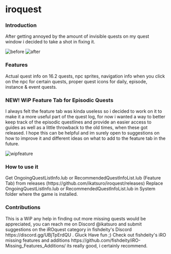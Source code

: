 # iroquest
<h3>Introduction</h3>
After getting annoyed by the amount of invisible quests on my quest window i decided to take a shot in fixing it.

![before](https://github.com/ikatsuro/iroquest/assets/130806188/69e233ac-a95d-4213-b0d4-461750fca890)
![after](https://github.com/ikatsuro/iroquest/assets/130806188/0c235057-123d-43e7-bbec-7c259e7de891)


<h3>Features</h3>
Actual quest info on 16.2 quests, npc sprites, navigation info when you click on the npc for certain quests, proper quest icons for daily, episode, instance & event quests.

<h3>NEW! WiP Feature Tab for Episodic Quests</h3>
I always felt the feature tab was kinda useless so i decided to work on it to make it a more useful part of the quest log, for now i wanted a way to better keep track of the episodic questlines and provide an easier access to guides as well as a little throwback to the old times, when these got released. I hope this can be helpful and im surely open to suggestions on how to improve it and different ideas on what to add to the feature tab in the future.

![wipfeature](https://github.com/ikatsuro/iroquest/assets/130806188/b140902e-6d98-4a96-af41-1f09e54bc0a3)

<h3>How to use it</h3>
Get OngoingQuestListInfo.lub or RecommendedQuestInfoList.lub (Feature Tab) from releases (https://github.com/ikatsuro/iroquest/releases)
Replace OngoingQuestListInfo.lub or RecommendedQuestInfoList.lub in System folder where the game is installed.

<h3>Contributions</h3>
This is a WiP any help in finding out more missing quests would be appreciated, you can reach me on Discord @ikatsuro and submit suggestions on the iROquest category in fishdeity's Discord https://discord.gg/UBjTpErdQU . Gluck Have fun ;)
Check out fishdeity's iRO missing features and additions https://github.com/fishdeity/iRO-Missing_Features_Additions/ its really good, i certainly recommend.
